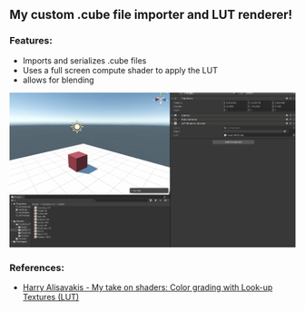 ## My custom .cube file importer and LUT renderer!

### Features:
- Imports and serializes .cube files
- Uses a full screen compute shader to apply the LUT
- allows for blending

![screenie](Animation.gif)

### References:
- [Harry Alisavakis - My take on shaders: Color grading with Look-up Textures (LUT)](https://halisavakis.com/my-take-on-shaders-color-grading-with-look-up-textures-lut/)
